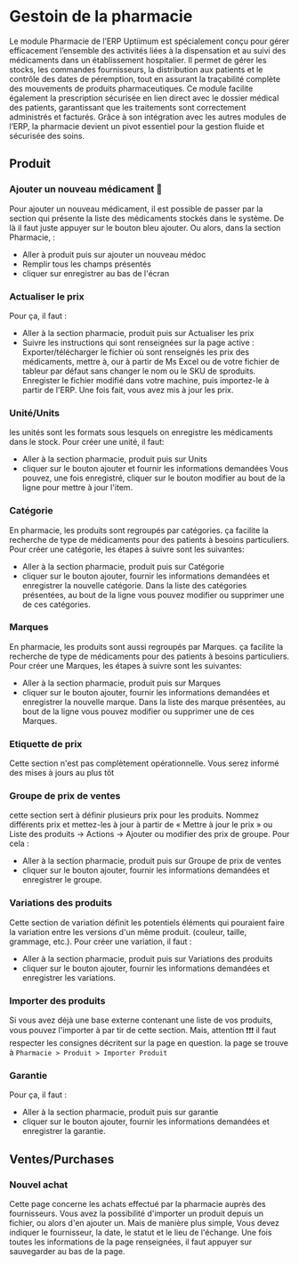 # Gestoin de la pharmacie
Le module Pharmacie de l’ERP Uptiimum est spécialement conçu pour gérer efficacement l’ensemble des activités liées à la dispensation et au suivi des médicaments dans un établissement hospitalier. Il permet de gérer les stocks, les commandes fournisseurs, la distribution aux patients et le contrôle des dates de péremption, tout en assurant la traçabilité complète des mouvements de produits pharmaceutiques. Ce module facilite également la prescription sécurisée en lien direct avec le dossier médical des patients, garantissant que les traitements sont correctement administrés et facturés. Grâce à son intégration avec les autres modules de l’ERP, la pharmacie devient un pivot essentiel pour la gestion fluide et sécurisée des soins.

## Produit
### Ajouter un nouveau médicament 💊
Pour ajouter un nouveau médicament, il est possible de passer par la section qui présente la liste des médicaments stockés dans le système. De là il faut juste appuyer sur le bouton bleu ajouter. Ou alors, dans la section Pharmacie, :
- Aller à produit puis sur ajouter un nouveau médoc
- Remplir tous les champs présentés
- cliquer sur enregistrer au bas de l'écran

### Actualiser le prix
Pour ça, il faut :
- Aller à la section pharmacie, produit puis sur Actualiser les prix
- Suivre les instructions qui sont renseignées sur la page active : Exporter/télécharger le fichier où sont renseignés les prix des médicaments, mettre à, our à partir de Ms Excel ou de votre fichier de tableur par défaut sans changer le nom ou le SKU de sproduits. Enregister le fichier modifié dans votre machine, puis importez-le à partir de l'ERP. Une fois fait, vous avez mis à jour les prix.

### Unité/Units
les unités sont les formats sous lesquels on enregistre les médicaments dans le stock. Pour créer une unité, il faut:
- Aller à la section pharmacie, produit puis sur Units
- cliquer sur le bouton ajouter et fournir les informations demandées
Vous pouvez, une fois enregistré, cliquer sur le bouton modifier au bout de la ligne pour mettre à jour l'item.

### Catégorie
En pharmacie, les produits sont regroupés par catégories. ça facilite la recherche de type de médicaments pour des patients à besoins particuliers. Pour créer une catégorie, les étapes à suivre sont les suivantes:
- Aller à la section pharmacie, produit puis sur Catégorie
- cliquer sur le bouton ajouter, fournir les informations demandées et enregistrer la nouvelle catégorie.
Dans la liste des catégories présentées, au bout de la ligne vous pouvez modifier ou supprimer une de ces catégories.

### Marques
En pharmacie, les produits sont aussi regroupés par Marques. ça facilite la recherche de type de médicaments pour des patients à besoins particuliers. Pour créer une Marques, les étapes à suivre sont les suivantes:
- Aller à la section pharmacie, produit puis sur Marques
- cliquer sur le bouton ajouter, fournir les informations demandées et enregistrer la nouvelle marque.
Dans la liste des marque présentées, au bout de la ligne vous pouvez modifier ou supprimer une de ces Marques.

### Etiquette de prix
Cette section n'est pas complètement opérationnelle. Vous serez informé des mises à jours au plus tôt

### Groupe de prix de ventes
cette section sert à définir plusieurs prix pour les produits. Nommez différents prix et mettez-les à jour à partir de « Mettre à jour le prix » ou Liste des produits -> Actions -> Ajouter ou modifier des prix de groupe.
Pour cela : 
- Aller à la section pharmacie, produit puis sur Groupe de prix de ventes
- cliquer sur le bouton ajouter, fournir les informations demandées et enregistrer le groupe.

### Variations des produits
Cette section de variation définit les potentiels éléments qui pouraient faire la variation entre les versions d'un même produit. (couleur, taille, grammage, etc.). Pour créer une variation, il faut :
- Aller à la section pharmacie, produit puis sur Variations des produits
- cliquer sur le bouton ajouter, fournir les informations demandées et enregistrer les variations.

### Importer des produits
Si vous avez déjà une base externe contenant une liste de vos produits, vous pouvez l'importer à par tir de cette section. Mais, attention ❗❗❗ il faut respecter les consignes décritent sur la page en question. la page se trouve à `Pharmacie > Produit > Importer Produit`

### Garantie
Pour ça, il faut :
- Aller à la section pharmacie, produit puis sur garantie
- cliquer sur le bouton ajouter, fournir les informations demandées et enregistrer la garantie.


## Ventes/Purchases
### Nouvel achat
Cette page concerne les achats effectué par la pharmacie auprès des fournisseurs. Vous avez la possibilité d'importer un produit depuis un fichier, ou alors d'en ajouter un. Mais de manière plus simple, Vous devez indiquer le fournisseur, la date, le statut et le lieu de l'échange. Une fois toutes les informations de la page renseignées, il faut appuyer sur sauvegarder au bas de la page.
